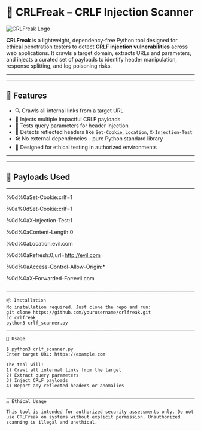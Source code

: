 # 🧨 CRLFreak – CRLF Injection Scanner

![CRLFreak Logo](https://your-logo-url.com/logo.png) <!-- Replace with your actual logo URL -->

**CRLFreak** is a lightweight, dependency-free Python tool designed for ethical penetration testers to detect **CRLF injection vulnerabilities** across web applications. It crawls a target domain, extracts URLs and parameters, and injects a curated set of payloads to identify header manipulation, response splitting, and log poisoning risks.

---
_____________________________________________________________________________________________________________________________

## 🚀 Features

- 🔍 Crawls all internal links from a target URL
- 🧪 Injects multiple impactful CRLF payloads
- 📡 Tests query parameters for header injection
- 🧾 Detects reflected headers like `Set-Cookie`, `Location`, `X-Injection-Test`
- 🛠️ No external dependencies – pure Python standard library
- 🧠 Designed for ethical testing in authorized environments

---
_____________________________________________________________________________________________________________________________

## 🧪 Payloads Used
_____________________________________________________________________________________________________________________________


%0d%0aSet-Cookie:crlf=1

%0a%0dSet-Cookie:crlf=1

%0d%0aX-Injection-Test:1

%0d%0aContent-Length:0

%0d%0aLocation:evil.com

%0d%0aRefresh:0;url=http://evil.com

%0d%0aAccess-Control-Allow-Origin:*

%0d%0aX-Forwarded-For:evil.com
````
_____________________________________________________________________________________________________________________________

📦 Installation
No installation required. Just clone the repo and run:
git clone https://github.com/yourusername/crlfreak.git
cd crlfreak
python3 crlf_scanner.py
_____________________________________________________________________________________________________________________________

🧭 Usage

$ python3 crlf_scanner.py
Enter target URL: https://example.com

The tool will:
1) Crawl all internal links from the target
2) Extract query parameters
3) Inject CRLF payloads
4) Report any reflected headers or anomalies

_____________________________________________________________________________________________________________________________
⚖️ Ethical Usage

This tool is intended for authorized security assessments only. Do not use CRLFreak on systems without explicit permission. Unauthorized scanning is illegal and unethical.
